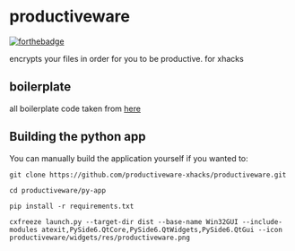 # productiveware

[![forthebadge](https://forthebadge.com/images/badges/works-on-my-machine.svg)](https://forthebadge.com)

encrypts your files in order for you to be productive. for xhacks

## boilerplate

all boilerplate code taken from [here](https://github.com/djizco/mern-boilerplate)

## Building the python app

You can manually build the application yourself if you wanted to:

```
git clone https://github.com/productiveware-xhacks/productiveware.git

cd productiveware/py-app

pip install -r requirements.txt

cxfreeze launch.py --target-dir dist --base-name Win32GUI --include-modules atexit,PySide6.QtCore,PySide6.QtWidgets,PySide6.QtGui --icon productiveware/widgets/res/productiveware.png
```
